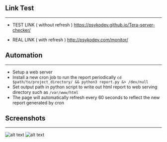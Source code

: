 ## Link Test
---
- TEST LINK ( without refresh ) https://psykodev.github.io/Tera-server-checker/

- REAL LINK ( with refresh ) http://psykodev.com/monitor/

## Automation
---
- Setup a web server
- Install a new cron job to run the report periodically `cd $path/to/project_directory/ && python3 report.py &> /dev/null`
- Set output path in python script to write out html report to web serving directory such as `/var/www/html`
- The page will automatically refresh every 60 seconds to reflect the new report generated by cron

## Screenshots
---
![alt text](https://cdn.discordapp.com/attachments/664142802132664342/747075328731644044/unknown.png)
![alt text](https://cdn.discordapp.com/attachments/664142802132664342/747075524932927518/unknown.png)
